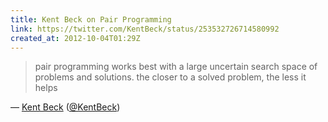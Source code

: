 ```yaml
---
title: Kent Beck on Pair Programming
link: https://twitter.com/KentBeck/status/253532726714580992
created_at: 2012-10-04T01:29Z
---
```

> pair programming works best with a large uncertain search space of problems and solutions. the closer to a solved
> problem, the less it helps

&mdash; [Kent Beck][kentbeck] ([@KentBeck][kentbeck])

[kentbeck]: https://twitter.com/KentBeck
